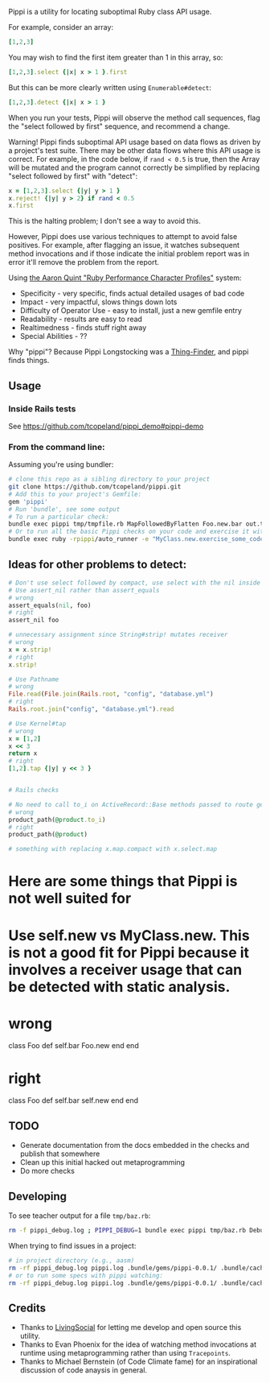 Pippi is a utility for locating suboptimal Ruby class API usage.

For example, consider an array:

```ruby
[1,2,3]
```

You may wish to find the first item greater than 1 in this array, so:

```ruby
[1,2,3].select {|x| x > 1 }.first
```

But this can be more clearly written using `Enumerable#detect`:

```ruby
[1,2,3].detect {|x| x > 1 }
```

When you run your tests, Pippi will observe the method call sequences, flag the "select followed by first" sequence, and recommend a change.

Warning!  Pippi finds suboptimal API usage based on data flows as driven by a project's test suite.  There may be other data flows where this API usage is correct.  For example, in the code below, if `rand < 0.5` is true, then the Array will be mutated and the program cannot correctly be simplified by replacing "select followed by first" with "detect":

```ruby
x = [1,2,3].select {|y| y > 1 }
x.reject! {|y| y > 2} if rand < 0.5
x.first
```

This is the halting problem; I don't see a way to avoid this.

However, Pippi does use various techniques to attempt to avoid false positives.  For example, after flagging an issue, it watches subsequent method invocations and if those indicate the initial problem report was in error it'll remove the problem from the report.

Using <a href="https://www.youtube.com/watch?v=cOaVIeX6qGg&t=8m50s">the Aaron Quint "Ruby Performance Character Profiles"</a> system:

* Specificity - very specific, finds actual detailed usages of bad code
* Impact - very impactful, slows things down lots
* Difficulty of Operator Use - easy to install, just a new gemfile entry
* Readability - results are easy to read
* Realtimedness - finds stuff right away
* Special Abilities - ??

Why "pippi"?  Because Pippi Longstocking was a <a href="http://www.laredoisd.org/cdbooks/NOVELS/Pippi%20Longstocking/CH02.txt">Thing-Finder</a>, and pippi finds things.

## Usage

### Inside Rails tests

See https://github.com/tcopeland/pippi_demo#pippi-demo

### From the command line:

Assuming you're using bundler:

```bash
# clone this repo as a sibling directory to your project
git clone https://github.com/tcopeland/pippi.git
# Add this to your project's Gemfile:
gem 'pippi'
# Run 'bundle', see some output
# To run a particular check:
bundle exec pippi tmp/tmpfile.rb MapFollowedByFlatten Foo.new.bar out.txt
# Or to run all the basic Pippi checks on your code and exercise it with MyClass.new.exercise_some_code:
bundle exec ruby -rpippi/auto_runner -e "MyClass.new.exercise_some_code"
```

## Ideas for other problems to detect:

```ruby
# Don't use select followed by compact, use select with the nil inside the block
# Use assert_nil rather than assert_equals
# wrong
assert_equals(nil, foo)
# right
assert_nil foo

# unnecessary assignment since String#strip! mutates receiver
# wrong
x = x.strip!
# right
x.strip!

# Use Pathname
# wrong
File.read(File.join(Rails.root, "config", "database.yml")
# right
Rails.root.join("config", "database.yml").read

# Use Kernel#tap
# wrong
x = [1,2]
x << 3
return x
# right
[1,2].tap {|y| y << 3 }


# Rails checks

# No need to call to_i on ActiveRecord::Base methods passed to route generators
# wrong
product_path(@product.to_i)
# right
product_path(@product)

# something with replacing x.map.compact with x.select.map
````

# Here are some things that Pippi is not well suited for
# Use self.new vs MyClass.new.  This is not a good fit for Pippi because it involves a receiver usage that can be detected with static analysis.
# wrong
class Foo
  def self.bar
    Foo.new
  end
end
# right
class Foo
  def self.bar
    self.new
  end
end


## TODO

* Generate documentation from the docs embedded in the checks and publish that somewhere
* Clean up this initial hacked out metaprogramming
* Do more checks

## Developing

To see teacher output for a file `tmp/baz.rb`:

```bash
rm -f pippi_debug.log ; PIPPI_DEBUG=1 bundle exec pippi tmp/baz.rb DebugCheck Foo.new.bar tmp/out.txt ; cat pippi_debug.log
```

When trying to find issues in a project:

```bash
# in project directory (e.g., aasm)
rm -rf pippi_debug.log pippi.log .bundle/gems/pippi-0.0.1/ .bundle/cache/pippi-0.0.1.gem .bundle/specifications/pippi-0.0.1.gemspec && bundle update pippi --local && PIPPI_DEBUG=1 bundle exec ruby -rpippi/auto_runner -e "puts 'hi'" && grep -C 5 BOOM pippi_debug.log
# or to run some specs with pippi watching:
rm -rf pippi_debug.log pippi.log .bundle/gems/pippi-0.0.1/ .bundle/cache/pippi-0.0.1.gem .bundle/specifications/pippi-0.0.1.gemspec && bundle update pippi --local && PIPPI_DEBUG=1 bundle exec ruby -rpippi/auto_runner -Ispec spec/unit/*.rb

```

## Credits

* Thanks to <a href="https://www.livingsocial.com/">LivingSocial</a> for letting me develop and open source this utility.
* Thanks to Evan Phoenix for the idea of watching method invocations at runtime using metaprogramming rather than using `Tracepoints`.
* Thanks to Michael Bernstein (of Code Climate fame) for an inspirational discussion of code anaysis in general.
